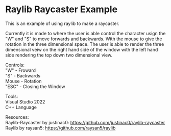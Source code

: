 # Raylib Raycaster Example

This is an example of using raylib to make a raycaster.

Currently it is made to where the user is able control the character usign the "W" and "S" to move forwards and backwards.
With the mouse to give the rotation in the three dimensional space.
The user is able to render the three dimensional veiw on the right hand side of the window with the left hand side rendering the top down two dimensional view.

Controls:<br>
"W" - Froward<br>
"S" - Backwards<br>
Mouse - Rotation<br>
"ESC" - Closing the Window

Tools:<br>
Visual Studio 2022<br>
C++ Language

Resources: <br>
Raylib-Raycaster by justinac0: https://github.com/justinac0/raylib-raycaster <br>
Raylib by raysan5: https://github.com/raysan5/raylib

